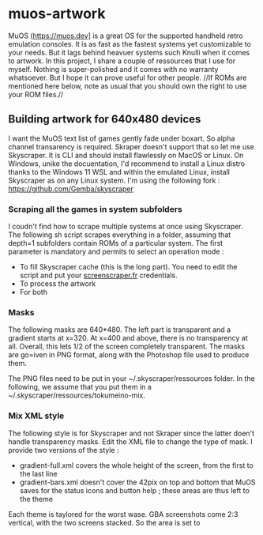 # muos-artwork

MuOS (https://muos.dev] is a great OS for the supported handheld retro emulation consoles. It is as fast as the fastest systems yet customizable to your needs. But it lags behind heavuer systems such Knulli when it comes to artwork. In this project, I share a couple of ressources that I use for myself. Nothing is super-polished and it comes with no warranty whatsoever. But I hope it can prove useful for other people. //If ROMs are mentioned here below, note as usual that you should own the right to use your ROM files.//

## Building artwork for 640x480 devices

I want the MuOS text list of games gently fade under boxart. So alpha channel transarency is required. Skraper doesn't support that so let me use Skyscraper. It is CLI and should install flawlessly on MacOS or Linux. On Windows, unike the docuentation, I'd recommend to install a Linux distro thanks to the Windows 11 WSL and within the emulated Linux, install Skyscraper as on any Linux system. I'm using the following fork : https://github.com/Gemba/skyscraper

### Scraping all the games in system subfolders

I coudn't find how to scrape multiple systems at once using Skyscraper. The following sh script scrapes everything in a folder, assuming that depth=1 subfolders contain ROMs of a particular system. The first parameter is mandatory and permits to select an operation mode :

  - To fill Skyscraper cache (this is the long part). You need to edit the script and put your [screenscraper.fr](https://www.screenscraper.fr/) credentials.
  - To process the artwork
  - For both

### Masks

The following masks are 640*480. The left part is transparent and a gradient starts at x=320. At x=400 and above, there is no transparency at all. Overall, this lets 1/2 of the screen completely transparent. The masks are go=iven in PNG format, along with the Photoshop file used to produce them.

The PNG files need to be put in your ~/.skyscraper/ressources folder. In the following, we assume that you put them in a  ~/.skyscraper/ressources/tokumeino-mix.

### Mix XML style

The following style is for Skyscraper and not Skraper since the latter doen't handle transparency masks. Edit the XML file to change the type of mask. I provide two versions of the style :

  - gradient-full.xml covers the whole height of the screen, from the first to the last line
  - gradient-bars.xml doesn't cover the 42pix on top and bottom that MuOS saves for the status icons and button help ; these areas are thus left to the theme

Each theme is taylored for the worst wase. GBA screenshots come 2:3 vertical, with the two screens stacked. So the area is set to 



